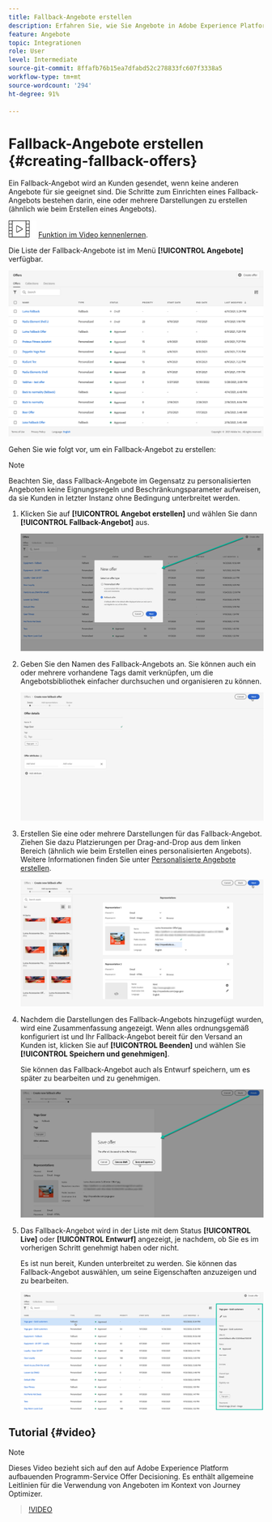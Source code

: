 ```yaml
---
title: Fallback-Angebote erstellen
description: Erfahren Sie, wie Sie Angebote in Adobe Experience Platform erstellen.
feature: Angebote
topic: Integrationen
role: User
level: Intermediate
source-git-commit: 8ffafb76b15ea7dfabd52c278833fc607f3338a5
workflow-type: tm+mt
source-wordcount: '294'
ht-degree: 91%

---
```


# Fallback-Angebote erstellen {#creating-fallback-offers}

Ein Fallback-Angebot wird an Kunden gesendet, wenn keine anderen Angebote für sie geeignet sind. Die Schritte zum Einrichten eines Fallback-Angebots bestehen darin, eine oder mehrere Darstellungen zu erstellen (ähnlich wie beim Erstellen eines Angebots).

![](../../assets/do-not-localize/how-to-video.png) [Funktion im Video kennenlernen](#video).

Die Liste der Fallback-Angebote ist im Menü **[!UICONTROL Angebote]** verfügbar.

![](../../assets/offers_list.png)

Gehen Sie wie folgt vor, um ein Fallback-Angebot zu erstellen:

>[!NOTE]
>
>Beachten Sie, dass Fallback-Angebote im Gegensatz zu personalisierten Angeboten keine Eignungsregeln und Beschränkungsparameter aufweisen, da sie Kunden in letzter Instanz ohne Bedingung unterbreitet werden.

1. Klicken Sie auf **[!UICONTROL Angebot erstellen]** und wählen Sie dann **[!UICONTROL Fallback-Angebot]** aus.

   ![](../../assets/create_fallback.png)

1. Geben Sie den Namen des Fallback-Angebots an. Sie können auch ein oder mehrere vorhandene Tags damit verknüpfen, um die Angebotsbibliothek einfacher durchsuchen und organisieren zu können.

   ![](../../assets/fallback_details.png)

1. Erstellen Sie eine oder mehrere Darstellungen für das Fallback-Angebot. Ziehen Sie dazu Platzierungen per Drag-and-Drop aus dem linken Bereich (ähnlich wie beim Erstellen eines personalisierten Angebots). Weitere Informationen finden Sie unter [Personalisierte Angebote erstellen](../offer-library/creating-personalized-offers.md).

   ![](../../assets/fallback_content.png)

1. Nachdem die Darstellungen des Fallback-Angebots hinzugefügt wurden, wird eine Zusammenfassung angezeigt. Wenn alles ordnungsgemäß konfiguriert ist und Ihr Fallback-Angebot bereit für den Versand an Kunden ist, klicken Sie auf **[!UICONTROL Beenden]** und wählen Sie **[!UICONTROL Speichern und genehmigen]**.

   Sie können das Fallback-Angebot auch als Entwurf speichern, um es später zu bearbeiten und zu genehmigen.

   ![](../../assets/fallback_review.png)

1. Das Fallback-Angebot wird in der Liste mit dem Status **[!UICONTROL Live]** oder **[!UICONTROL Entwurf]** angezeigt, je nachdem, ob Sie es im vorherigen Schritt genehmigt haben oder nicht.

   Es ist nun bereit, Kunden unterbreitet zu werden. Sie können das Fallback-Angebot auswählen, um seine Eigenschaften anzuzeigen und zu bearbeiten. <!-- no suppression? -->

   ![](../../assets/fallback_created.png)

## Tutorial {#video}

>[!NOTE]
>
>Dieses Video bezieht sich auf den auf Adobe Experience Platform aufbauenden Programm-Service Offer Decisioning. Es enthält allgemeine Leitlinien für die Verwendung von Angeboten im Kontext von Journey Optimizer.

>[!VIDEO](https://video.tv.adobe.com/v/329383?quality=12)

